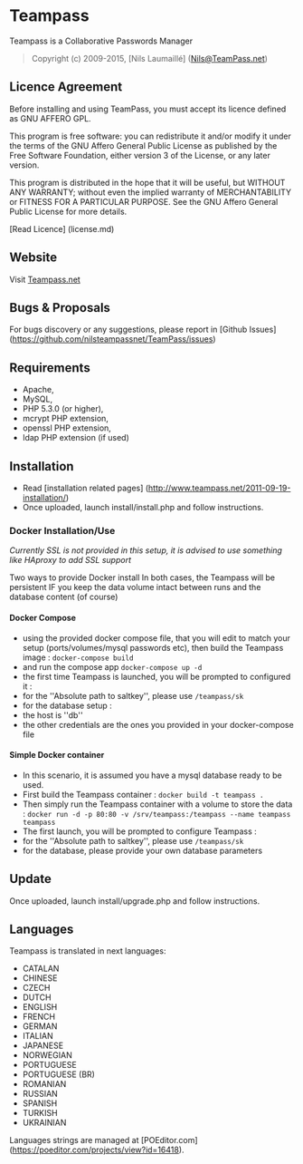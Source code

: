 # Teampass

Teampass is a Collaborative Passwords Manager

> Copyright (c) 2009-2015, [Nils Laumaillé] (Nils@TeamPass.net)

## Licence Agreement

Before installing and using TeamPass, you must accept its licence defined as GNU AFFERO GPL.

This program is free software: you can redistribute it and/or modify it under the terms of the GNU Affero General Public License as published by the Free Software Foundation, either version 3 of the License, or any later version.

This program is distributed in the hope that it will be useful, but WITHOUT ANY WARRANTY; without even the implied warranty of MERCHANTABILITY or FITNESS FOR A PARTICULAR PURPOSE. See the GNU Affero General Public License for more details.

[Read Licence] (license.md)

## Website

Visit [Teampass.net](http://www.teampass.net/)

## Bugs & Proposals

For bugs discovery or any suggestions, please report in [Github Issues] (https://github.com/nilsteampassnet/TeamPass/issues)

## Requirements

* Apache,
* MySQL,
* PHP 5.3.0 (or higher),
* mcrypt PHP extension,
* openssl PHP extension,
* ldap PHP extension (if used)

## Installation

* Read [installation related pages] (http://www.teampass.net/2011-09-19-installation/)
* Once uploaded, launch install/install.php and follow instructions.

### Docker Installation/Use
*Currently SSL is not provided in this setup, it is advised to use something like HAproxy to add SSL support*

Two ways to provide Docker install 
In both cases, the Teampass will be persistent IF you keep the data volume intact between runs and the database content (of course)

#### Docker Compose
* using the provided docker compose file, that you will edit to match your setup (ports/volumes/mysql passwords etc), then build the Teampass image :
```docker-compose build```
* and run the compose app
```docker-compose up -d```
* the first time Teampass is launched, you will be prompted to configured it :
 * for the ''Absolute path to saltkey'', please use ```/teampass/sk```
 * for the database setup :
  * the host is ''db''
  * the other credentials are the ones you provided in your docker-compose file

#### Simple Docker container
* In this scenario, it is assumed you have a mysql database ready to be used. 
* First build the Teampass container :
```docker build -t teampass .```
* Then simply run the Teampass container with a volume to store the data :
```docker run -d -p 80:80 -v /srv/teampass:/teampass --name teampass teampass```
* The first launch, you will be prompted to configure Teampass :
 * for the ''Absolute path to saltkey'', please use ```/teampass/sk```
 * for the database, please provide your own database parameters



## Update

Once uploaded, launch install/upgrade.php and follow instructions.

## Languages

Teampass is translated in next languages:
* CATALAN
* CHINESE
* CZECH 
* DUTCH
* ENGLISH
* FRENCH 
* GERMAN 
* ITALIAN
* JAPANESE
* NORWEGIAN 
* PORTUGUESE
* PORTUGUESE (BR)
* ROMANIAN
* RUSSIAN 
* SPANISH
* TURKISH
* UKRAINIAN

Languages strings are managed at [POEditor.com] (https://poeditor.com/projects/view?id=16418).
